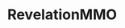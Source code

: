 ---
title: RevelationMMO
crosslinks:
- revelation_online
- MMORPG
- revelation
- gamernews
- gaming
---